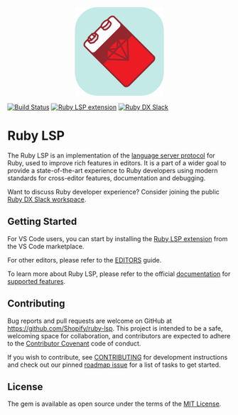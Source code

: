 <p align="center">
  <img alt="Ruby LSP logo" width="200" src="vscode/icon.png" />
</p>

[![Build Status](https://github.com/Shopify/ruby-lsp/workflows/CI/badge.svg)](https://github.com/Shopify/ruby-lsp/actions/workflows/ci.yml)
[![Ruby LSP extension](https://img.shields.io/badge/VS%20Code-Ruby%20LSP-success?logo=visual-studio-code)](https://marketplace.visualstudio.com/items?itemName=Shopify.ruby-lsp)
[![Ruby DX Slack](https://img.shields.io/badge/Slack-Ruby%20DX-success?logo=slack)](https://join.slack.com/t/ruby-dx/shared_invite/zt-2c8zjlir6-uUDJl8oIwcen_FS_aA~b6Q)

# Ruby LSP

The Ruby LSP is an implementation of the [language server protocol](https://microsoft.github.io/language-server-protocol/)
for Ruby, used to improve rich features in editors. It is a part of a wider goal to provide a state-of-the-art
experience to Ruby developers using modern standards for cross-editor features, documentation and debugging.

Want to discuss Ruby developer experience? Consider joining the public
[Ruby DX Slack workspace](https://join.slack.com/t/ruby-dx/shared_invite/zt-2c8zjlir6-uUDJl8oIwcen_FS_aA~b6Q).

## Getting Started

For VS Code users, you can start by installing the [Ruby LSP extension](https://marketplace.visualstudio.com/items?itemName=Shopify.ruby-lsp) from the VS Code marketplace.

For other editors, please refer to the [EDITORS](https://shopify.github.io/ruby-lsp/editors.html) guide.

To learn more about Ruby LSP, please refer to the official [documentation](https://shopify.github.io/ruby-lsp) for [supported features](https://shopify.github.io/ruby-lsp#features).

## Contributing

Bug reports and pull requests are welcome on GitHub at https://github.com/Shopify/ruby-lsp.  This project is intended to
be a safe, welcoming space for collaboration, and contributors are expected to adhere to the [Contributor
Covenant](CODE_OF_CONDUCT.md) code of conduct.

If you wish to contribute, see [CONTRIBUTING](CONTRIBUTING.md) for development instructions and check out our pinned
[roadmap issue](https://github.com/Shopify/ruby-lsp/issues) for a list of tasks to get started.

## License

The gem is available as open source under the terms of the [MIT License](LICENSE.txt).
